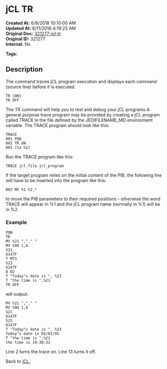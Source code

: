 # jCL TR

**Created At:** 6/8/2018 10:10:00 AM  
**Updated At:** 6/11/2018 4:19:25 AM  
**Original Doc:** [321277-jcl-tr](https://docs.jbase.com/45792-jcl/321277-jcl-tr)  
**Original ID:** 321277  
**Internal:** No  

**Tags:**
<badge text='jcl' vertical='middle' />

## Description

The command traces jCL program execution and displays each command (source line) before it is executed.

```
TR {ON}
TR OFF
```

The TR command will help you to test and debug your jCL programs.A general purpose trace program may be provided by creating a jCL program called TRACE in the file defined by the JEDIFILENAME\_MD environment variable. The TRACE program should look like this:

```
TRACE
001 PQN
002 TR ON
003 (%1 %2)
```

Run the TRACE program like this:

```
TRACE jcl_file jcl_program
```

If the target program relies on the initial content of the PIB, the following line will have to be inserted into the program like this:

```
002 MV %1 %2,*
```

to move the PIB parameters to their required positions - otherwise the word TRACE will appear in %1 and the jCL program name (normally in %1) will be in %2.

### Example

```
PQN
TR
MV %21 ","," "
MV %98 1,A
S21
U147F
T MTS
S23
U147F
D D2
T "Today"s date is ", %23
T "the time is ",%21
TR OFF
```

will output:

```
MV %21 ","," "
MV %98 1,A
S21
U147F
S23
U147F
T "Today"s date is ", %23
Today"s date is 01/01/95
T "the time is ",%21
the time is 19:30:32
```

Line 2 turns the trace on. Line 13 turns it off.

Back to [jCL.](./../README.md)
